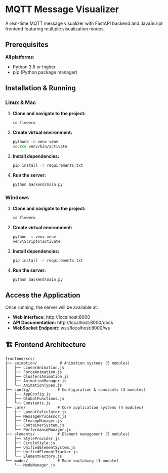 # MQTT Message Visualizer

A real-time MQTT message visualizer with FastAPI backend and JavaScript frontend featuring multiple visualization modes.

## Prerequisites

**All platforms:**
- Python 3.8 or higher
- pip (Python package manager)

## Installation & Running

### Linux & Mac

1. **Clone and navigate to the project:**
   ```bash
   cd flowero
   ```

2. **Create virtual environment:**
   ```bash
   python3 -m venv venv
   source venv/bin/activate
   ```

3. **Install dependencies:**
   ```bash
   pip install -r requirements.txt
   ```

4. **Run the server:**
   ```bash
   python backend/main.py
   ```

### Windows

1. **Clone and navigate to the project:**
   ```cmd
   cd flowero
   ```

2. **Create virtual environment:**
   ```cmd
   python -m venv venv
   venv\Scripts\activate
   ```

3. **Install dependencies:**
   ```cmd
   pip install -r requirements.txt
   ```

4. **Run the server:**
   ```cmd
   python backend\main.py
   ```

## Access the Application

Once running, the server will be available at:
- **Web Interface:** http://localhost:8000
- **API Documentation:** http://localhost:8000/docs
- **WebSocket Endpoint:** ws://localhost:8000/ws

## 🏗️ Frontend Architecture

```
frontend/src/
├── animation/          # Animation systems (5 modules)
│   ├── LinearAnimation.js
│   ├── ForceAnimation.js
│   ├── ClustersAnimation.js
│   ├── AnimationManager.js
│   └── AnimationTypes.js
├── config/            # Configuration & constants (3 modules)
│   ├── AppConfig.js
│   ├── GlobalFunctions.js
│   └── Constants.js
├── core/              # Core application systems (4 modules)
│   ├── LayoutCalculator.js
│   ├── MessageProcessor.js
│   ├── CleanupManager.js
│   ├── ContainerSystem.js
│   └── PerformanceManager.js
├── elements/          # Element management (5 modules)
│   ├── StyleProvider.js
│   ├── CircleStyle.js
│   ├── UnifiedElementSystem.js
│   ├── UnifiedElementTracker.js
│   └── ElementFactory.js
└── modes/             # Mode switching (1 module)
    └── ModeManager.js
```
